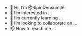 - 👋 Hi, I’m @RipinDensumite
- 👀 I’m interested in ...
- 🌱 I’m currently learning ...
- 💞️ I’m looking to collaborate on ...
- 📫 How to reach me ...

<!---
RipinDensumite/RipinDensumite is a ✨ special ✨ repository because its `README.md` (this file) appears on your GitHub profile.
You can click the Preview link to take a look at your changes.
--->
